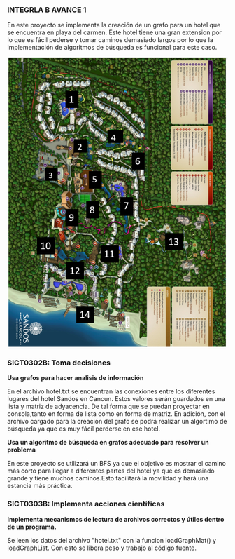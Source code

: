 ### INTEGRLA B AVANCE 1
En este proyecto se implementa la creación de un grafo para un hotel que se encuentra en playa del carmen. Este hotel tiene una gran extension por lo que es fácil pederse y tomar caminos demasiado largos por lo que la implementación de algoritmos de búsqueda es funcional para este caso. 

![](HOTEL.PNG)

### SICT0302B: Toma decisiones

**Usa grafos para hacer analisis de información** 

En el archivo hotel.txt se encuentran las conexiones entre los diferentes lugares del hotel Sandos en Cancun. Estos valores serán guardados en una lista y matriz de adyacencia. 
De tal forma que se puedan proyectar en consola,tanto en forma de lista como en forma de matriz. En adición, con el archivo cargado para la creación del grafo se podrá realizar un algortimo de búsqueda ya que es muy fácil perderse en ese hotel.

**Usa un algoritmo de búsqueda en grafos adecuado para resolver un problema**

En este proyecto se utilizará un BFS ya que el objetivo es mostrar el camino más corto para llegar a diferentes partes del hotel ya que es demasiado grande y tiene muchos caminos.Esto facilitará la movilidad y hará una estancia más práctica. 

### SICT0303B: Implementa acciones científicas

**Implementa mecanismos de lectura de archivos correctos y útiles dentro de un programa.** 

Se leen los datos del archivo "hotel.txt" con  la funcion loadGraphMat() y loadGraphList. Con esto se libera peso y trabajo al código fuente.
